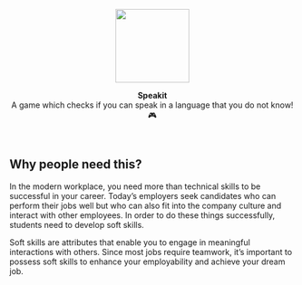 <p align="center" >
    <img width="130" src="public/favicon.png">
</p>
<p align="center" >
    <b>Speakit</b><br>
    A game which checks if you can speak in a language that you do not know! 🎮
</p>

<br>

## Why people need this?

In the modern workplace, you need more than technical skills to be successful in your career. Today’s employers seek candidates who can perform their jobs well but who can also fit into the company culture and interact with other employees. In order to do these things successfully, students need to develop soft skills. 

Soft skills are attributes that enable you to engage in meaningful interactions with others. Since most jobs require teamwork, it’s important to possess soft skills to enhance your employability and achieve your dream job.
